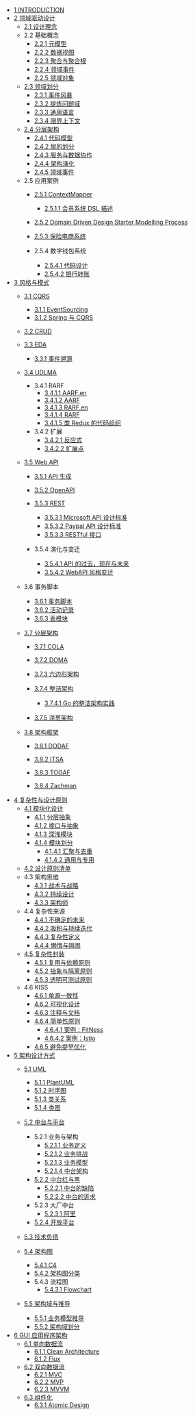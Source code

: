   - [1 INTRODUCTION](/INTRODUCTION.md)
  - [2 领域驱动设计](/领域驱动设计/README.md)
    - [2.1 设计理念](/领域驱动设计/设计理念.md)
    - 2.2 基础概念
      - [2.2.1 元模型](/领域驱动设计/基础概念/元模型.md)
      - [2.2.2 数据视图](/领域驱动设计/基础概念/数据视图.md)
      - [2.2.3 聚合与聚合根](/领域驱动设计/基础概念/聚合与聚合根.md)
      - [2.2.4 领域事件](/领域驱动设计/基础概念/领域事件.md)
      - [2.2.5 领域对象](/领域驱动设计/基础概念/领域对象.md)
    - [2.3 领域划分](/领域驱动设计/领域划分/README.md)
      - [2.3.1 事件风暴](/领域驱动设计/领域划分/事件风暴.md)
      - [2.3.2 提炼问题域](/领域驱动设计/领域划分/提炼问题域.md)
      - [2.3.3 通用语言](/领域驱动设计/领域划分/通用语言.md)
      - [2.3.4 限界上下文](/领域驱动设计/领域划分/限界上下文.md)
    - [2.4 分层架构](/领域驱动设计/分层架构/README.md)
      - [2.4.1 代码模型](/领域驱动设计/分层架构/代码模型.md)
      - [2.4.2 层的划分](/领域驱动设计/分层架构/层的划分.md)
      - [2.4.3 服务与数据协作](/领域驱动设计/分层架构/服务与数据协作.md)
      - [2.4.4 架构演化](/领域驱动设计/分层架构/架构演化.md)
      - [2.4.5 领域事件](/领域驱动设计/分层架构/领域事件.md)
    - 2.5 应用案例
      - [2.5.1 ContextMapper](/领域驱动设计/应用案例/ContextMapper/README.md)
        - [2.5.1.1 会员系统 DSL 描述](/领域驱动设计/应用案例/ContextMapper/会员系统%20DSL%20描述.md)
      - [2.5.2 Domain Driven Design Starter Modelling Process](/领域驱动设计/应用案例/Domain-Driven%20Design%20Starter%20Modelling%20Process/README.md)
        
      - [2.5.3 保险电商系统](/领域驱动设计/应用案例/保险电商系统/README.md)
        
      - 2.5.4 数字钱包系统
        - [2.5.4.1 代码设计](/领域驱动设计/应用案例/数字钱包系统/代码设计.md)
        - [2.5.4.2 银行转账](/领域驱动设计/应用案例/数字钱包系统/银行转账.md)
  - [3 风格与模式](/风格与模式/README.md)
    - [3.1 CQRS](/风格与模式/CQRS/README.md)
      - [3.1.1 EventSourcing](/风格与模式/CQRS/EventSourcing.md)
      - [3.1.2 Spring 与 CQRS](/风格与模式/CQRS/Spring%20与%20CQRS.md)
    - [3.2 CRUD](/风格与模式/CRUD/README.md)
      
    - [3.3 EDA](/风格与模式/EDA/README.md)
      - [3.3.1 事件溯源](/风格与模式/EDA/事件溯源.md)
    - [3.4 UDLMA](/风格与模式/UDLMA/README.md)
      - 3.4.1 RARF
        - [3.4.1.1 AARF.en](/风格与模式/UDLMA/RARF/AARF.en.md)
        - [3.4.1.2 AARF](/风格与模式/UDLMA/RARF/AARF.md)
        - [3.4.1.3 RARF.en](/风格与模式/UDLMA/RARF/RARF.en.md)
        - [3.4.1.4 RARF](/风格与模式/UDLMA/RARF/RARF.md)
        - [3.4.1.5 类 Redux 的代码组织](/风格与模式/UDLMA/RARF/类%20Redux%20的代码组织.md)
      - 3.4.2 扩展
        - [3.4.2.1 反应式](/风格与模式/UDLMA/扩展/反应式.md)
        - [3.4.2.2 扩展点](/风格与模式/UDLMA/扩展/扩展点.md)
    - [3.5 Web API](/风格与模式/Web%20API/README.md)
      - [3.5.1 API 生成](/风格与模式/Web%20API/API%20生成/README.md)
        
      - [3.5.2 OpenAPI](/风格与模式/Web%20API/OpenAPI/README.md)
        
      - [3.5.3 REST](/风格与模式/Web%20API/REST/README.md)
        - [3.5.3.1 Microsoft API 设计标准](/风格与模式/Web%20API/REST/Microsoft%20API%20设计标准.md)
        - [3.5.3.2 Paypal API 设计标准](/风格与模式/Web%20API/REST/Paypal%20API%20设计标准.md)
        - [3.5.3.3 RESTful 接口](/风格与模式/Web%20API/REST/RESTful%20接口.md)
      - 3.5.4 演化与变迁
        - [3.5.4.1 API 的过去，现在与未来](/风格与模式/Web%20API/演化与变迁/API%20的过去，现在与未来.md)
        - [3.5.4.2 WebAPI 风格变迁](/风格与模式/Web%20API/演化与变迁/WebAPI%20风格变迁.md)
    - 3.6 事务脚本
      - [3.6.1 事务脚本](/风格与模式/事务脚本/事务脚本.md)
      - [3.6.2 活动记录](/风格与模式/事务脚本/活动记录.md)
      - [3.6.3 表模块](/风格与模式/事务脚本/表模块.md)
    - [3.7 分层架构](/风格与模式/分层架构/README.md)
      - [3.7.1 COLA](/风格与模式/分层架构/COLA/README.md)
        
      - [3.7.2 DOMA](/风格与模式/分层架构/DOMA/README.md)
        
      - [3.7.3 六边形架构](/风格与模式/分层架构/六边形架构/README.md)
        
      - [3.7.4 整洁架构](/风格与模式/分层架构/整洁架构/README.md)
        - [3.7.4.1 Go 的整洁架构实践](/风格与模式/分层架构/整洁架构/Go%20的整洁架构实践.md)
      - [3.7.5 洋葱架构](/风格与模式/分层架构/洋葱架构/README.md)
        
    - [3.8 架构框架](/风格与模式/架构框架/README.md)
      - [3.8.1 DODAF](/风格与模式/架构框架/DODAF.md)
      - [3.8.2 ITSA](/风格与模式/架构框架/ITSA.md)
      - [3.8.3 TOGAF](/风格与模式/架构框架/TOGAF/README.md)
        
      - [3.8.4 Zachman](/风格与模式/架构框架/Zachman.md)
  - [4 复杂性与设计原则](/复杂性与设计原则/README.md)
    - [4.1 模块化设计](/复杂性与设计原则/模块化设计/README.md)
      - [4.1.1 分层抽象](/复杂性与设计原则/模块化设计/分层抽象.md)
      - [4.1.2 接口与抽象](/复杂性与设计原则/模块化设计/接口与抽象.md)
      - [4.1.3 深浅模块](/复杂性与设计原则/模块化设计/深浅模块.md)
      - [4.1.4 模块划分](/复杂性与设计原则/模块化设计/模块划分/README.md)
        - [4.1.4.1 汇聚与去重](/复杂性与设计原则/模块化设计/模块划分/汇聚与去重.md)
        - [4.1.4.2 通用与专用](/复杂性与设计原则/模块化设计/模块划分/通用与专用.md)
    - [4.2 设计原则清单](/复杂性与设计原则/设计原则清单.md)
    - 4.3 架构思维
      - [4.3.1 战术与战略](/复杂性与设计原则/架构思维/战术与战略.md)
      - [4.3.2 持续设计](/复杂性与设计原则/架构思维/持续设计.md)
      - [4.3.3 架构师](/复杂性与设计原则/架构思维/架构师.md)
    - 4.4 复杂性来源
      - [4.4.1 不确定的未来](/复杂性与设计原则/复杂性来源/不确定的未来.md)
      - [4.4.2 吸积与持续迭代](/复杂性与设计原则/复杂性来源/吸积与持续迭代.md)
      - [4.4.3 复杂性定义](/复杂性与设计原则/复杂性来源/复杂性定义.md)
      - [4.4.4 懒惰与隔阂](/复杂性与设计原则/复杂性来源/懒惰与隔阂.md)
    - [4.5 复杂性封装](/复杂性与设计原则/复杂性封装/README.md)
      - [4.5.1 复用与依赖原则](/复杂性与设计原则/复杂性封装/复用与依赖原则.md)
      - [4.5.2 抽象与隔离原则](/复杂性与设计原则/复杂性封装/抽象与隔离原则.md)
      - [4.5.3 透明可测试原则](/复杂性与设计原则/复杂性封装/透明可测试原则.md)
    - 4.6 KISS
      - [4.6.1 单源一致性](/复杂性与设计原则/KISS/单源一致性.md)
      - [4.6.2 可视化设计](/复杂性与设计原则/KISS/可视化设计.md)
      - [4.6.3 注释与文档](/复杂性与设计原则/KISS/注释与文档.md)
      - [4.6.4 简单性原则](/复杂性与设计原则/KISS/简单性原则/README.md)
        - [4.6.4.1 案例：FitNess](/复杂性与设计原则/KISS/简单性原则/案例：FitNess.md)
        - [4.6.4.2 案例：Istio](/复杂性与设计原则/KISS/简单性原则/案例：Istio.md)
      - [4.6.5 避免提早优化](/复杂性与设计原则/KISS/避免提早优化.md)
  - [5 架构设计方式](/架构设计方式/README.md)
    - [5.1 UML](/架构设计方式/UML/README.md)
      - [5.1.1 PlantUML](/架构设计方式/UML/PlantUML.md)
      - [5.1.2 时序图](/架构设计方式/UML/时序图.md)
      - [5.1.3 类关系](/架构设计方式/UML/类关系.md)
      - [5.1.4 类图](/架构设计方式/UML/类图.md)
    - [5.2 中台与平台](/架构设计方式/中台与平台/README.md)
      - 5.2.1 业务与架构
        - [5.2.1.1 业务定义](/架构设计方式/中台与平台/业务与架构/业务定义.md)
        - [5.2.1.2 业务挑战](/架构设计方式/中台与平台/业务与架构/业务挑战.md)
        - [5.2.1.3 业务模型](/架构设计方式/中台与平台/业务与架构/业务模型.md)
        - [5.2.1.4 中台架构](/架构设计方式/中台与平台/业务与架构/中台架构.md)
      - [5.2.2 中台红与黑](/架构设计方式/中台与平台/中台红与黑/README.md)
        - [5.2.2.1 中台的缺陷](/架构设计方式/中台与平台/中台红与黑/中台的缺陷.md)
        - [5.2.2.2 中台的诉求](/架构设计方式/中台与平台/中台红与黑/中台的诉求.md)
      - 5.2.3 大厂中台
        - [5.2.3.1 阿里](/架构设计方式/中台与平台/大厂中台/阿里.md)
      - [5.2.4 开放平台](/架构设计方式/中台与平台/开放平台/README.md)
        
    - [5.3 技术负债](/架构设计方式/技术负债/README.md)
      
    - [5.4 架构图](/架构设计方式/架构图/README.md)
      - [5.4.1 C4](/架构设计方式/架构图/C4.md)
      - [5.4.2 架构图分类](/架构设计方式/架构图/架构图分类.md)
      - 5.4.3 流程图
        - [5.4.3.1 Flowchart](/架构设计方式/架构图/流程图/Flowchart.md)
    - [5.5 架构域与推导](/架构设计方式/架构域与推导/README.md)
      - [5.5.1 业务模型推导](/架构设计方式/架构域与推导/业务模型推导.md)
      - [5.5.2 架构域划分](/架构设计方式/架构域与推导/架构域划分.md)
  - [6 GUI 应用程序架构](/GUI%20应用程序架构/README.md)
    - [6.1 单向数据流](/GUI%20应用程序架构/单向数据流/README.md)
      - [6.1.1 Clean Architecture](/GUI%20应用程序架构/单向数据流/Clean%20Architecture.md)
      - [6.1.2 Flux](/GUI%20应用程序架构/单向数据流/Flux.md)
    - [6.2 双向数据流](/GUI%20应用程序架构/双向数据流/README.md)
      - [6.2.1 MVC](/GUI%20应用程序架构/双向数据流/MVC.md)
      - [6.2.2 MVP](/GUI%20应用程序架构/双向数据流/MVP.md)
      - [6.2.3 MVVM](/GUI%20应用程序架构/双向数据流/MVVM.md)
    - [6.3 组件化](/GUI%20应用程序架构/组件化/README.md)
      - [6.3.1 Atomic Design](/GUI%20应用程序架构/组件化/Atomic%20Design.md)